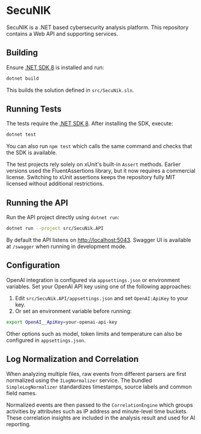 # SecuNIK

SecuNIK is a .NET based cybersecurity analysis platform. This repository contains a Web API and supporting services.

## Building

Ensure [.NET SDK 8](https://dotnet.microsoft.com/download) is installed and run:

```bash
dotnet build
```

This builds the solution defined in `src/SecuNik.sln`.

## Running Tests

The tests require the [.NET SDK 8](https://dotnet.microsoft.com/download).
After installing the SDK, execute:

```bash
dotnet test
```

You can also run `npm test` which calls the same command and checks that the SDK is available.

The test projects rely solely on xUnit's built-in `Assert` methods. Earlier versions used the
FluentAssertions library, but it now requires a commercial license. Switching to xUnit
assertions keeps the repository fully MIT licensed without additional restrictions.

## Running the API

Run the API project directly using `dotnet run`:

```bash
dotnet run --project src/SecuNik.API
```

By default the API listens on <http://localhost:5043>. Swagger UI is available at `/swagger` when running in development mode.

## Configuration

OpenAI integration is configured via `appsettings.json` or environment variables. Set your OpenAI API key using one of the following approaches:

1. Edit `src/SecuNik.API/appsettings.json` and set `OpenAI:ApiKey` to your key.
2. Or set an environment variable before running:

```bash
export OpenAI__ApiKey=your-openai-api-key
```

Other options such as model, token limits and temperature can also be configured in `appsettings.json`.

## Log Normalization and Correlation

When analyzing multiple files, raw events from different parsers are first normalized using the `ILogNormalizer` service. The bundled `SimpleLogNormalizer` standardizes timestamps, source labels and common field names.

Normalized events are then passed to the `CorrelationEngine` which groups activities by attributes such as IP address and minute-level time buckets. These correlation insights are included in the analysis result and used for AI reporting.

